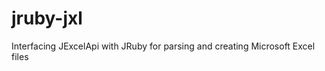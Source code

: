 jruby-jxl
=========

Interfacing JExcelApi with JRuby for parsing and creating Microsoft Excel files 

